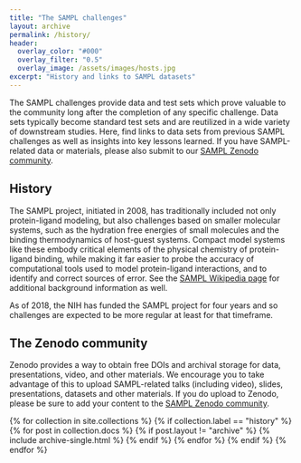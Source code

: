 ```yaml
---
title: "The SAMPL challenges"
layout: archive
permalink: /history/
header:
  overlay_color: "#000"
  overlay_filter: "0.5"
  overlay_image: /assets/images/hosts.jpg
excerpt: "History and links to SAMPL datasets"
---
```


The SAMPL challenges provide data and test sets which prove valuable to the community long after the completion of any specific challenge. Data sets typically become standard test sets and are reutilized in a wide variety of downstream studies. Here, find links to data sets from previous SAMPL challenges as well as insights into key lessons learned. If you have SAMPL-related data or materials, please also submit to our [SAMPL Zenodo community](https://zenodo.org/communities/sampl?page=1&size=20).

## History

The SAMPL project, initiated in 2008, has traditionally included not only protein-ligand modeling, but also challenges based on smaller molecular systems, such as the hydration free energies of small molecules and the binding thermodynamics of host-guest systems. Compact model systems like these embody critical elements of the physical chemistry of protein-ligand binding, while making it far easier to probe the accuracy of computational tools used to model protein-ligand interactions, and to identify and correct sources of error. See the [SAMPL Wikipedia page](https://en.wikipedia.org/wiki/SAMPL_Challenge) for additional background information as well.

As of 2018, the NIH has funded the SAMPL project for four years and so challenges are expected to be more regular at least for that timeframe.

## The Zenodo community

Zenodo provides a way to obtain free DOIs and archival storage for data, presentations, video, and other materials. We encourage you to take advantage of this to upload SAMPL-related talks (including video), slides, presentations, datasets and other materials. If you do upload to Zenodo, please be sure to add your content to the [SAMPL Zenodo community](https://zenodo.org/communities/sampl?page=1&size=20).

{% for collection in site.collections %}
  {% if collection.label == "history" %}
    {% for post in collection.docs %}
	  {% if post.layout != "archive" %}
        {% include archive-single.html %}
	  {% endif %}
    {% endfor %}
  {% endif %}
{% endfor %}
